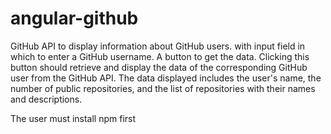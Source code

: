 # angular-github
GitHub API to display information about GitHub users. with input field in which to enter a GitHub username.
A button to get the data. Clicking this button should retrieve and display the data of the corresponding GitHub user from the GitHub API. 
The data displayed includes the user's name, the number of public repositories, and the list of repositories with their names and descriptions.

The user must install npm first
